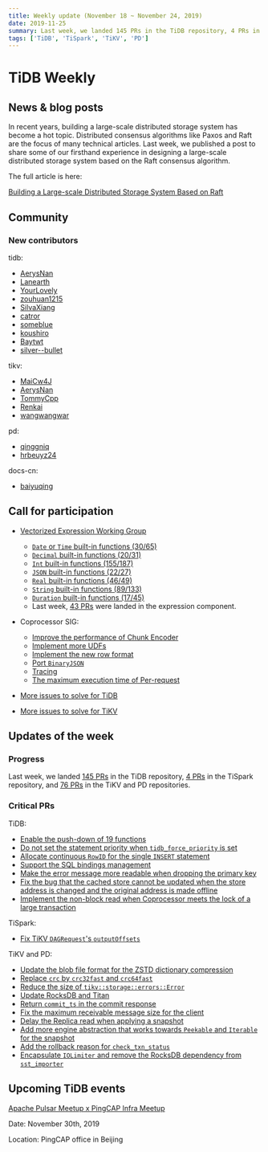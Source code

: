 ```yaml
---
title: Weekly update (November 18 ~ November 24, 2019)
date: 2019-11-25
summary: Last week, we landed 145 PRs in the TiDB repository, 4 PRs in the TiSpark repository, and 76 PRs in the TiKV and PD repositories.
tags: ['TiDB', 'TiSpark', 'TiKV', 'PD']
---
```


# TiDB Weekly

## News & blog posts

In recent years, building a large-scale distributed storage system has become a hot topic. Distributed consensus algorithms like Paxos and Raft are the focus of many technical articles. Last week, we published a post to share some of our firsthand experience in designing a large-scale distributed storage system based on the Raft consensus algorithm.

The full article is here:

[Building a Large-scale Distributed Storage System Based on Raft](https://pingcap.com/blog/building-a-large-scale-distributed-storage-system-based-on-raft/)

## Community

### New contributors

tidb:

- [AerysNan](https://github.com/AerysNan)
- [Lanearth](https://github.com/Lanearth)
- [YourLovely](https://github.com/YourLovely)
- [zouhuan1215](https://github.com/zouhuan1215)
- [SilvaXiang](https://github.com/SilvaXiang)
- [catror](https://github.com/catror)
- [someblue](https://github.com/someblue)
- [koushiro](https://github.com/koushiro)
- [Baytwt](https://github.com/Baytwt)
- [silver--bullet](https://github.com/silver--bullet)

tikv:

- [MaiCw4J](https://github.com/MaiCw4J)
- [AerysNan](https://github.com/AerysNan)
- [TommyCpp](https://github.com/TommyCpp)
- [Renkai](https://github.com/Renkai)
- [wangwangwar](https://github.com/wangwangwar)

pd:

- [qinggniq](https://github.com/qinggniq)
- [hrbeuyz24](https://github.com/hrbeuyz24)

docs-cn:

- [baiyuqing](https://github.com/baiyuqing)

## Call for participation

- [Vectorized Expression Working Group](https://github.com/pingcap/community/blob/master/working-groups/wg-vec-expr.md)
    - [`Date` or `Time` built-in functions (30/65)](https://github.com/pingcap/tidb/issues/12101)
    - [`Decimal` built-in functions (20/31)](https://github.com/pingcap/tidb/issues/12102)
    - [`Int` built-in functions (155/187)](https://github.com/pingcap/tidb/issues/12103)
    - [`JSON` built-in functions (22/27)](https://github.com/pingcap/tidb/issues/12104)
    - [`Real` built-in functions (46/49)](https://github.com/pingcap/tidb/issues/12105)
    - [`String` built-in functions (89/133)](https://github.com/pingcap/tidb/issues/12106)
    - [`Duration` built-in functions (17/45)](https://github.com/pingcap/tidb/issues/12176)
    - Last week, [43 PRs](https://github.com/pingcap/tidb/pulls?utf8=%E2%9C%93&q=is%3Apr+is%3Amerged+sort%3Aupdated-desc+merged%3A2019-11-18..2019-11-24+label%3Acomponent%2Fexpression+) were landed in the expression component.

- Coprocessor SIG:
    - [Improve the performance of Chunk Encoder](https://github.com/tikv/tikv/issues/5729)
    - [Implement more UDFs](https://github.com/tikv/tikv/issues/5727)
    - [Implement the new row format](https://github.com/tikv/tikv/issues/5726)
    - [Port `BinaryJSON`](https://github.com/tikv/tikv/issues/5715)
    - [Tracing](https://github.com/tikv/tikv/issues/5714)
    - [The maximum execution time of Per-request](https://github.com/tikv/tikv/issues/5712)

- [More issues to solve for TiDB](https://github.com/pingcap/tidb/issues?q=is%3Aissue+is%3Aopen+label%3A%22help+wanted%22)
- [More issues to solve for TiKV](https://github.com/tikv/tikv/labels/S%3A%20HelpWanted)

## Updates of the week

### Progress

Last week, we landed [145 PRs](https://github.com/pingcap/tidb/pulls?utf8=%E2%9C%93&q=is%3Apr+is%3Amerged+merged%3A2019-11-18..2019-11-24) in the TiDB repository, [4 PRs](https://github.com/pingcap/tispark/pulls?utf8=%E2%9C%93&q=is%3Apr+is%3Amerged+merged%3A2019-11-18..2019-11-24) in the TiSpark repository, and [76 PRs](https://github.com/search?q=repo%3Atikv%2Ftikv+repo%3Apingcap%2Fpd+is%3Apr+is%3Amerged+merged%3A2019-11-18..2019-11-24&type=Issues) in the TiKV and PD repositories.

### Critical PRs

TiDB:

- [Enable the push-down of 19 functions](https://github.com/pingcap/tidb/pull/13683)
- [Do not set the statement priority when `tidb_force_priority` is set](https://github.com/pingcap/tidb/pull/13633)
- [Allocate continuous `RowID` for the single `INSERT` statement](https://github.com/pingcap/tidb/pull/13648)
- [Support the SQL bindings management](https://github.com/pingcap/tidb/pull/13608)
- [Make the error message more readable when dropping the primary key](https://github.com/pingcap/tidb/pull/13582)
- [Fix the bug that the cached store cannot be updated when the store address is changed and the original address is made offline](https://github.com/pingcap/tidb/pull/13495)
- [Implement the non-block read when Coprocessor meets the lock of a large transaction](https://github.com/pingcap/tidb/pull/11986)

TiSpark:

- [Fix TiKV `DAGRequest`'s `outputOffsets`](https://github.com/pingcap/tispark/pull/1231)

TiKV and PD:

- [Update the blob file format for the ZSTD dictionary compression](https://github.com/tikv/tikv/pull/5992)
- [Replace `crc` by `crc32fast` and `crc64fast`](https://github.com/tikv/tikv/pull/5982)
- [Reduce the size of `tikv::storage::errors::Error`](https://github.com/tikv/tikv/pull/5979)
- [Update RocksDB and Titan](https://github.com/tikv/tikv/pull/5968)
- [Return `commit_ts` in the commit response](https://github.com/tikv/tikv/pull/5966)
- [Fix the maximum receivable message size for the client](https://github.com/pingcap/pd/pull/1952)
- [Delay the Replica read when applying a snapshot](https://github.com/tikv/tikv/pull/5919)
- [Add more engine abstraction that works towards `Peekable` and `Iterable` for the snapshot](https://github.com/tikv/tikv/pull/5901)
- [Add the rollback reason for `check_txn_status`](https://github.com/tikv/tikv/pull/5878)
- [Encapsulate `IOLimiter` and remove the RocksDB dependency from `sst_importer`](https://github.com/tikv/tikv/pull/5835)

## Upcoming TiDB events

[Apache Pulsar Meetup x PingCAP Infra Meetup](https://www.huodongxing.com/event/7520647658000?layout=EN)

Date: November 30th, 2019

Location: PingCAP office in Beijing
